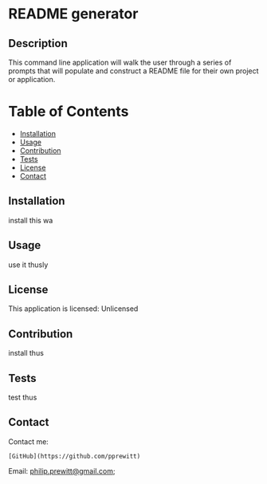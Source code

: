 
    
 
# README generator  
    
 
 ## Description 
 This command line application will walk the user through a series of prompts that will populate and construct a README file for their own project or application. 
    
 
# Table of Contents 
- [Installation](#installation) 
- 
    [Usage](#usage) 
- [Contribution](#contribution) 
- 
    [Tests](#tests) 
- [License](#license) 
- [Contact](#contact) 
 
  
    
 
## Installation 
 install this wa 
    
 
## Usage 
 use it thusly
    
 
## License 
 This application is licensed: Unlicensed
    
 
## Contribution 
 install thus 
    
 
## Tests 
 test thus 
    
 
## Contact 
 Contact me: 
 
 
    [GitHub](https://github.com/pprewitt) 
 
 Email: [philip.prewitt@gmail.com](mailto:philip.prewitt@gmail.com); 